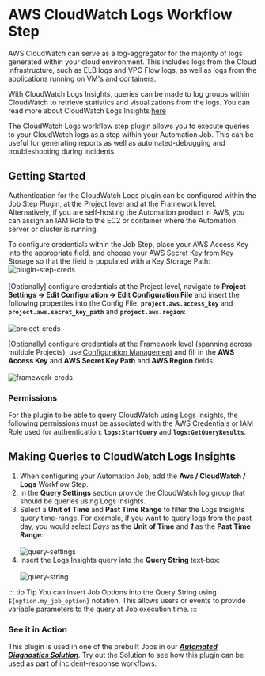 # AWS CloudWatch Logs Workflow Step

AWS CloudWatch can serve as a log-aggregator for the majority of logs generated within your cloud environment. 
This includes logs from the Cloud infrastructure, such as ELB logs and VPC Flow logs, as well as logs from the applications running on VM's and containers.

With CloudWatch Logs Insights, queries can be made to log groups within CloudWatch to retrieve statistics and visualizations from the logs.
You can read more about CloudWatch Logs Insights [here](https://docs.aws.amazon.com/AmazonCloudWatch/latest/logs/AnalyzingLogData.html)

The CloudWatch Logs workflow step plugin allows you to execute queries to your CloudWatch logs as a step within your Automation Job. This can be useful for generating reports as well as automated-debugging and troubleshooting during incidents.

## Getting Started

Authentication for the CloudWatch Logs plugin can be configured within the Job Step Plugin, at the Project level and at the Framework level. 
Alternatively, if you are self-hosting the Automation product in AWS, you can assign an IAM Role to the EC2 or container where the Automation server or cluster is running.

To configure credentials within the Job Step, place your AWS Access Key into the appropriate field, and choose your AWS Secret Key from Key Storage so that the field is populated with a Key Storage Path:
![plugin-step-creds](@assets/img/aws-cloudwatch-logs-creds.png)<br>
<br>
[Optionally] configure credentials at the Project level, navigate to **Project Settings -> Edit Configuration -> Edit Configuration File** and insert the following properties into the Config File:
**`project.aws.access_key`** and **`project.aws.secret_key_path`** and **`project.aws.region`**:<br><br>
![project-creds](@assets/img/aws-cloudwatch-logs-project-creds.png)<br>

[Optionally] configure credentials at the Framework level (spanning across multiple Projects), use [Configuration Management](/manual/configuration-mgmt/configmgmt.html#configuration-management-enterprise)
and fill in the **AWS Access Key** and **AWS Secret Key Path** and **AWS Region** fields:<br><br>
![framework-creds](@assets/img/aws-cloudwatch-logs-framework-creds.png)

### Permissions

For the plugin to be able to query CloudWatch using Logs Insights, the following permissions must be associated with the AWS Credentials or IAM Role used for authentication:
**`logs:StartQuery`** and **`logs:GetQueryResults`**.

## Making Queries to CloudWatch Logs Insights

1. When configuring your Automation Job, add the **Aws / CloudWatch / Logs** Workflow Step.
2. In the **Query Settings** section provide the CloudWatch log group that should be queries using Logs Insights.
3. Select a **Unit of Time** and **Past Time Range** to filter the Logs Insights query time-range. 
For example, if you want to query logs from the past day, you would select _Days_ as the **Unit of Time** and **_1_** as the **Past Time Range**:
<br><br>![query-settings](@assets/img/aws-cloudwatch-logs-query-setting.png)<br>
4. Insert the Logs Insights query into the **Query String** text-box:
<br><br>![query-string](@assets/img/aws-cloudwatch-logs-query-string.png)<br>

::: tip Tip
You can insert Job Options into the Query String using `${option.my_job_option}` notation. This allows users or events to provide variable parameters to the query at Job execution time.
:::

### See it in Action
This plugin is used in one of the prebuilt Jobs in our [**_Automated Diagnostics Solution_**](/learning/solutions/automated-diagnostics/solution-overview).
Try out the Solution to see how this plugin can be used as part of incident-response workflows.